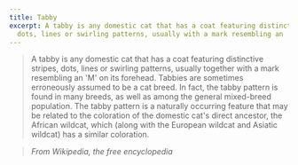 ```yaml
---
title: Tabby
excerpt: A tabby is any domestic cat that has a coat featuring distinctive stripes,
  dots, lines or swirling patterns, usually with a mark resembling an 'M' on its forehead.
---
```


> A tabby is any domestic cat that has a coat featuring distinctive stripes, dots, lines or swirling patterns, usually together with a mark resembling an 'M' on its forehead. Tabbies are sometimes erroneously assumed to be a cat breed. In fact, the tabby pattern is found in many breeds, as well as among the general mixed-breed population. The tabby pattern is a naturally occurring feature that may be related to the coloration of the domestic cat's direct ancestor, the African wildcat, which (along with the European wildcat and Asiatic wildcat) has a similar coloration.

> <cite>From Wikipedia, the free encyclopedia</cite>